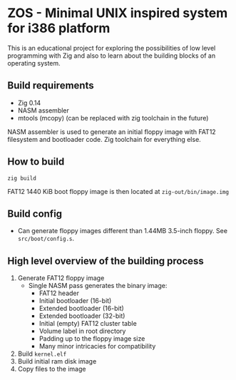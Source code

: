 # ZOS - Minimal UNIX inspired system for i386 platform

This is an educational project for exploring the possibilities of low level programming with Zig and also to learn about the building blocks of an operating system.

## Build requirements

- Zig 0.14
- NASM assembler
- mtools (mcopy) (can be replaced with zig toolchain in the future)

NASM assembler is used to generate an initial floppy image with FAT12 filesystem and bootloader code. Zig toolchain for everything else.

## How to build

`zig build`

FAT12 1440 KiB boot floppy image is then located at `zig-out/bin/image.img`

## Build config

- Can generate floppy images different than 1.44MB 3.5-inch floppy. See `src/boot/config.s`.

## High level overview of the building process

1. Generate FAT12 floppy image
    - Single NASM pass generates the binary image:
        - FAT12 header
        - Initial bootloader (16-bit)
        - Extended bootloader (16-bit)
        - Extended bootloader (32-bit)
        - Initial (empty) FAT12 cluster table
        - Volume label in root directory
        - Padding up to the floppy image size
        - Many minor intricacies for compatibility
2. Build `kernel.elf`
3. Build initial ram disk image
4. Copy files to the image
